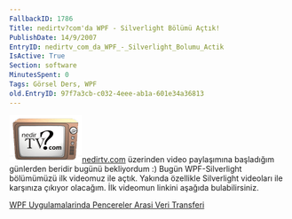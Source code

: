 ```yaml
---
FallbackID: 1786
Title: nedirtv?com'da WPF - Silverlight Bölümü Açtık!
PublishDate: 14/9/2007
EntryID: nedirtv_com_da_WPF_-_Silverlight_Bolumu_Actik
IsActive: True
Section: software
MinutesSpent: 0
Tags: Görsel Ders, WPF
old.EntryID: 97f7a3cb-c032-4eee-ab1a-601e34a36813
---
```

![](media/nedirtv_com_da_WPF_-_Silverlight_Bolumu_Actik/nedirtv_logo.png)[nedirtv.com](http://www.nedirtv.com)
üzerinden video paylaşımına başladığım günlerden beridir bugünü
bekliyordum :) Bugün WPF-Silverlight bölümümüzü ilk videomuz ile açtık.
Yakında özellikle Silverlight videoları ile karşınıza çıkıyor olacağım.
İlk videomun linkini aşağıda bulabilirsiniz.

[WPF Uygulamalarinda Pencereler Arasi Veri
Transferi](http://www.nedirtv.com/VideoDetay.aspx?VideoID=67)


